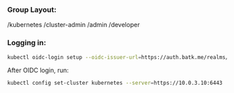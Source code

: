 ### Group Layout:

/kubernetes
    /cluster-admin
    /admin
    /developer


### Logging in:

```bash
kubectl oidc-login setup --oidc-issuer-url=https://auth.batk.me/realms/master --oidc-client-id=kubernetes --listen-address=localhost:18000 --oidc-client-secret=lsYqNBPUvSeR4xJYgAlY41kSgJlM1bvF
```

After OIDC login, run:
```bash
kubectl config set-cluster kubernetes --server=https://10.0.3.10:6443
```

